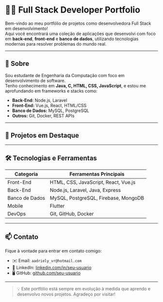 # 👨‍💻 Full Stack Developer Portfolio

Bem-vindo ao meu portfólio de projetos como desenvolvedora Full Stack em desenvolvimento!  
Aqui você encontrará uma coleção de aplicações que desenvolvi com foco em **back-end**, **front-end** e **banco de dados**, utilizando tecnologias modernas para resolver problemas do mundo real.

---

## 📁 Sobre

Sou estudante de Engenharia da Computação com foco em desenvolvimento de software.  
Tenho conhecimento em **Java, C, HTML, CSS, JavaScript**, e estou me aprofundando em frameworks e stacks como:

- **Back-End:** Node.js, Laravel
- **Front-End:** Vue.js, React, HTML/CSS  
- **Banco de Dados:** MySQL, PostgreSQL
- **Outros:** Git, Docker, REST APIs

---

## 🚀 Projetos em Destaque

---

## 🛠️ Tecnologias e Ferramentas

| Categoria      | Ferramentas Principais                     |
|----------------|--------------------------------------------|
| Front-End      | HTML, CSS, JavaScript, React, Vue.js       |
| Back-End       | Node.js, Laravel, Java, Express            |
| Banco de Dados | MySQL, PostgreSQL, Firebase, MongoDB       |
| Mobile         | Flutter                                    |
| DevOps         | Git, GitHub, Docker                        |

---

## 📫 Contato

Fique à vontade para entrar em contato comigo:

- ✉️ Email: `aadriely_vr@hotmail.com`
- 💼 LinkedIn: [linkedin.com/in/seu-usuario](www.linkedin.com/in/adriely-castro)
- 🖥️ GitHub: [github.com/seu-usuario](https://github.com/Adriely-Castro)

---

> 💡 Este portfólio está sempre em evolução à medida que aprendo e desenvolvo novos projetos. Agradeço por visitar!
